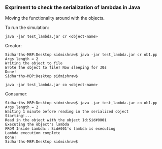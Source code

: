 ### Expriment to check the serialization of lambdas in Java

Moving the functionality around with the objects.

To run the simulation:

`java -jar test_lambda.jar cr <object-name>`

Creator:
```
Sidharths-MBP:Desktop sidmishraw$ java -jar test_lambda.jar cr ob1.pp
Args length = 2
Writing the object to file
Wrote the object to file! Now sleeping for 30s
Done!
Sidharths-MBP:Desktop sidmishraw$
``` 

`java -jar test_lambda.jar co <object-name>`

Consumer:
```
Sidharths-MBP:Desktop sidmishraw$ java -jar test_lambda.jar co ob1.pp
Args length = 2
Waiting 1 minute before reading in the serialized object
Starting!...
Read in the object with the object Id:Sid#0001
Executing the object's lambda
FROM Inside Lambda:: Sid#001's lambda is executing
Lambda execution complete
Done!
Sidharths-MBP:Desktop sidmishraw$
```